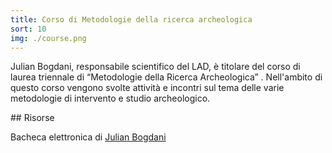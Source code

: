 ```yaml
---
title: Corso di Metodologie della ricerca archeologica
sort: 10
img: ./course.png
---
```


Julian Bogdani, responsabile scientifico del LAD, è titolare del corso di laurea triennale di “Metodologie della Ricerca Archeologica” . Nell'ambito di questo corso vengono svolte attività e incontri sul tema delle varie metodologie di intervento e studio archeologico.

## Risorse

Bacheca elettronica di [Julian Bogdani](https://purl.org/lad/jb)